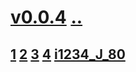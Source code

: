# [v0.0.4](https://github.com/shanuan/music/edit/master/issues/readme.md) [..](...)
## [1](1) [2](2) [3](3) [4](4) [i1234_J_80](i1234_J_80)
